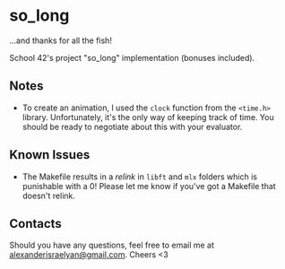 # so_long
...and thanks for all the fish!

School 42's project "so_long" implementation (bonuses included).
## Notes
* To create an animation, I used the `clock` function from the `<time.h>` library. Unfortunately, it's the only way of keeping track of time. You should be ready to negotiate about this with your evaluator.
## Known Issues
* The Makefile results in a _relink_ in `libft` and `mlx` folders which is punishable with a 0! Please let me know if you've got a Makefile that doesn't relink.
## Contacts
Should you have any questions, feel free to email me at alexanderisraelyan@gmail.com. Cheers <3
